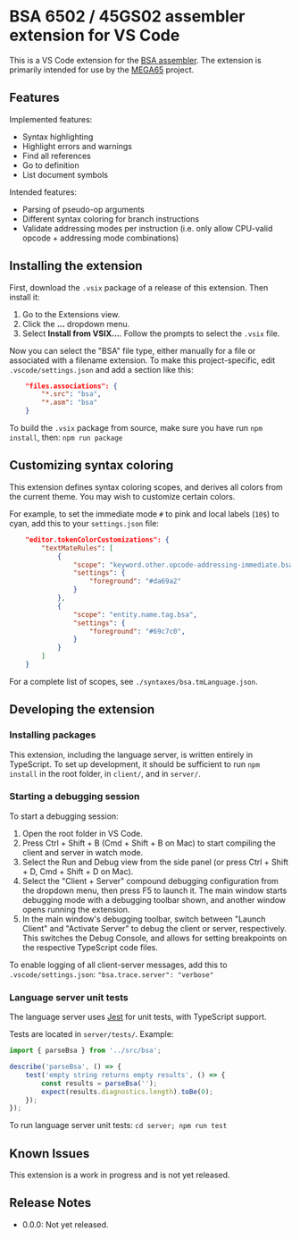 # BSA 6502 / 45GS02 assembler extension for VS Code

This is a VS Code extension for the [BSA
assembler](https://github.com/Edilbert/BSA). The extension is primarily
intended for use by the [MEGA65](https://mega65.org/) project.

## Features

Implemented features:

* Syntax highlighting
* Highlight errors and warnings
* Find all references
* Go to definition
* List document symbols

Intended features:

* Parsing of pseudo-op arguments
* Different syntax coloring for branch instructions
* Validate addressing modes per instruction (i.e. only allow CPU-valid opcode + addressing mode combinations)

## Installing the extension

First, download the `.vsix` package of a release of this extension. Then install it:

1. Go to the Extensions view.
2. Click the **...** dropdown menu.
3. Select **Install from VSIX...**. Follow the prompts to select the `.vsix` file.

Now you can select the "BSA" file type, either manually for a file or associated with a filename extension. To make this project-specific, edit `.vscode/settings.json` and add a section like this:

```json
	"files.associations": {
		"*.src": "bsa",
		"*.asm": "bsa"
	}
```

To build the `.vsix` package from source, make sure you have run `npm install`, then: `npm run package`

## Customizing syntax coloring

This extension defines syntax coloring scopes, and derives all colors from the current theme. You may wish to customize certain colors.

For example, to set the immediate mode `#` to pink and local labels (`10$`) to cyan, add this to your `settings.json` file:

```json
    "editor.tokenColorCustomizations": {
        "textMateRules": [
            {
                "scope": "keyword.other.opcode-addressing-immediate.bsa",
                "settings": {
                    "foreground": "#da69a2"
                }
            },
            {
                "scope": "entity.name.tag.bsa",
                "settings": {
                    "foreground": "#69c7c0",
                }
            }
        ]
    }
```

For a complete list of scopes, see `./syntaxes/bsa.tmLanguage.json`.

## Developing the extension

### Installing packages

This extension, including the language server, is written entirely in TypeScript. To set up development, it should be sufficient to run `npm install` in the root folder, in `client/`, and in `server/`.

### Starting a debugging session

To start a debugging session:

1. Open the root folder in VS Code.
2. Press Ctrl + Shift + B (Cmd + Shift + B on Mac) to start compiling the client and server in watch mode.
3. Select the Run and Debug view from the side panel (or press Ctrl + Shift + D, Cmd + Shift + D on Mac).
4. Select the "Client + Server" compound debugging configuration from the dropdown menu, then press F5 to launch it. The main window starts debugging mode with a debugging toolbar shown, and another window opens running the extension.
5. In the main window's debugging toolbar, switch between "Launch Client" and "Activate Server" to debug the client or server, respectively. This switches the Debug Console, and allows for setting breakpoints on the respective TypeScript code files.

To enable logging of all client-server messages, add this to `.vscode/settings.json`: `"bsa.trace.server": "verbose"`

### Language server unit tests

The language server uses [Jest](https://jestjs.io/) for unit tests, with TypeScript support.

Tests are located in `server/tests/`. Example:

```ts
import { parseBsa } from '../src/bsa';

describe('parseBsa', () => {
	test('empty string returns empty results', () => {
		const results = parseBsa('');
		expect(results.diagnostics.length).toBe(0);
	});
});
```

To run language server unit tests: `cd server; npm run test`

## Known Issues

This extension is a work in progress and is not yet released.

## Release Notes

* 0.0.0: Not yet released.
